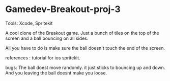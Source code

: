 # Gamedev-Breakout-proj-3
Tools: Xcode, Spritekit

A cool clone of the Breakout game. Just a bunch of tiles on the top of the screen and a ball bouncing on all sides.

All you have to do is make sure the ball doesn't touch the end of the screen. 

references : tutorial for ios spritekit.

bugs: The ball doest move randomly. it just sticks to bouncing up and down. And you leaving the ball doesnt make you loose. 
